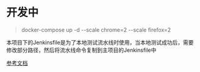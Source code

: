 # 开发中

> docker-compose up -d --scale chrome=2 --scale firefox=2

本项目下的Jenkinsfile是为了本地测试流水线时使用，当本地测试成功后，需要修改部分路径，然后将流水线命令复制到主项目的Jenkinsfile中

[参考文档](https://github.com/idcf-boat-house/boat-house-devops/blob/master/docs/Selenium%E8%87%AA%E5%8A%A8%E5%8C%96UI%E6%B5%8B%E8%AF%95.md)